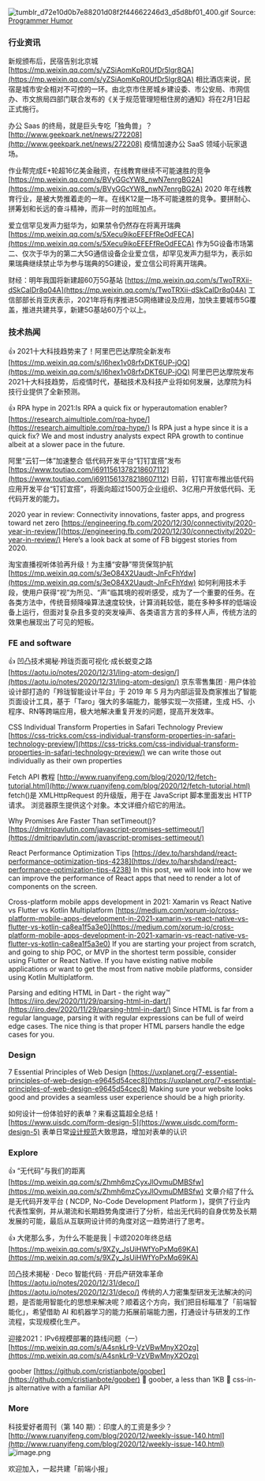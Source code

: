 ![tumblr_d72e10d0b7e88201d08f2f44662246d3_d5d8bf01_400.gif](https://cdn.nlark.com/yuque/0/2021/gif/85771/1609680487079-19188464-2898-44fe-9b4f-498d63830655.gif#align=left&display=inline&height=360&margin=%5Bobject%20Object%5D&name=tumblr_d72e10d0b7e88201d08f2f44662246d3_d5d8bf01_400.gif&originHeight=480&originWidth=356&size=1503071&status=done&style=none&width=267)
Source: [Programmer Humor](https://programmerhumour.tumblr.com/post/634263565310869504/and-then-you-miss-one-because-the-code-was)
### 行业资讯
新规颁布后，民宿告别北京城
[https://mp.weixin.qq.com/s/yZSiAomKpR0UfDr5lgr8QA](https://mp.weixin.qq.com/s/yZSiAomKpR0UfDr5lgr8QA)
相比酒店来说，民宿是城市安全相对不可控的一环。由北京市住房城乡建设委、市公安局、市网信办、市文旅局四部门联合发布的《关于规范管理短租住房的通知》将在2月1日起正式施行。

办公 Saas 的终局，就是巨头专吃「独角兽」？
[http://www.geekpark.net/news/272208](http://www.geekpark.net/news/272208)
疫情加速办公 SaaS 领域小玩家退场。

作业帮完成E+轮超16亿美金融资，在线教育继续不可能速胜的竞争
[https://mp.weixin.qq.com/s/BVyGGcYW8_nwN7enrgBG2A](https://mp.weixin.qq.com/s/BVyGGcYW8_nwN7enrgBG2A)
2020 年在线教育行业，是被大势推着走的一年。在线K12是一场不可能速胜的竞争。要拼耐心、拼筹划和长远的奋斗精神，而非一时的加班加点。

爱立信罕见发声力挺华为，如果禁令仍然存在将离开瑞典
[https://mp.weixin.qq.com/s/5Xecu9ikoEFEFfReOdFECA](https://mp.weixin.qq.com/s/5Xecu9ikoEFEFfReOdFECA)
作为5G设备市场第二、仅次于华为的第二大5G通信设备企业爱立信，却罕见发声力挺华为，表示如果瑞典继续禁止华为参与瑞典的5G建设，爱立信公司将离开瑞典。

财经：明年我国将新建超60万5G基站
[https://mp.weixin.qq.com/s/TwoTRXii-dSkCaIDr8q04A](https://mp.weixin.qq.com/s/TwoTRXii-dSkCaIDr8q04A)
工信部部长肖亚庆表示，2021年将有序推进5G网络建设及应用，加快主要城市5G覆盖，推进共建共享，新建5G基站60万个以上。

### 技术热闻
👍 2021十大科技趋势来了！阿里巴巴达摩院全新发布
[https://mp.weixin.qq.com/s/I6hex1v08rfxDKT6UP-jOQ](https://mp.weixin.qq.com/s/I6hex1v08rfxDKT6UP-jOQ)
阿里巴巴达摩院发布2021十大科技趋势，后疫情时代，基础技术及科技产业将如何发展，达摩院为科技行业提供了全新预测。

👍 RPA hype in 2021:Is RPA a quick fix or hyperautomation enabler?
[https://research.aimultiple.com/rpa-hype/](https://research.aimultiple.com/rpa-hype/)
Is RPA just a hype since it is a quick fix? We and most industry analysts expect RPA growth to continue albeit at a slower pace in the future.

阿里“云钉一体”加速整合 低代码开发平台“钉钉宜搭”发布
[https://www.toutiao.com/i6911561378218607112](https://www.toutiao.com/i6911561378218607112)
日前，钉钉宣布推出低代码应用开发平台“钉钉宜搭”，将面向超过1500万企业组织、3亿用户开放低代码、无代码开发的能力。

2020 year in review: Connectivity innovations, faster apps, and progress toward net zero
[https://engineering.fb.com/2020/12/30/connectivity/2020-year-in-review/](https://engineering.fb.com/2020/12/30/connectivity/2020-year-in-review/)
Here’s a look back at some of FB biggest stories from 2020.

淘宝直播视听体验再升级！为主播“安静”带货保驾护航
[https://mp.weixin.qq.com/s/3eO84X2Uaudt-JnFcFhYdw](https://mp.weixin.qq.com/s/3eO84X2Uaudt-JnFcFhYdw)
如何利用技术手段，使用户获得“视”为所见、“声”临其境的视听感受，成为了一个重要的任务。在各类方法中，传统音频降噪算法速度较快，计算消耗较低，能在多种多样的低端设备上运行，但面对复杂且多变的突发噪声、各类语言方言的多样人声，传统方法的效果也展现出了可见的短板。

### FE and software
👍 凹凸技术揭秘·羚珑页面可视化·成长蜕变之路
[https://aotu.io/notes/2020/12/31/ling-atom-design/](https://aotu.io/notes/2020/12/31/ling-atom-design/)
京东零售集团 · 用户体验设计部打造的「羚珑智能设计平台」于 2019 年 5 月为内部运营及商家推出了智能页面设计工具，基于「Taro」强大的多端能力，能够实现一次搭建，生成 H5、小程序、RN等跨端应用，极大地解决重复开发的问题，提高开发效率。

CSS Individual Transform Properties in Safari Technology Preview
[https://css-tricks.com/css-individual-transform-properties-in-safari-technology-preview/](https://css-tricks.com/css-individual-transform-properties-in-safari-technology-preview/)
we can write those out individually as their own properties

Fetch API 教程
[http://www.ruanyifeng.com/blog/2020/12/fetch-tutorial.html](http://www.ruanyifeng.com/blog/2020/12/fetch-tutorial.html)
fetch()是 XMLHttpRequest 的升级版，用于在 JavaScript 脚本里面发出 HTTP 请求。
浏览器原生提供这个对象。本文详细介绍它的用法。

Why Promises Are Faster Than setTimeout()?
[https://dmitripavlutin.com/javascript-promises-settimeout/](https://dmitripavlutin.com/javascript-promises-settimeout/)

React Performance Optimization Tips
[https://dev.to/harshdand/react-performance-optimization-tips-4238](https://dev.to/harshdand/react-performance-optimization-tips-4238)
In this post, we will look into how we can improve the performance of React apps that need to render a lot of components on the screen.

Cross-platform mobile apps development in 2021: Xamarin vs React Native vs Flutter vs Kotlin Multiplatform
[https://medium.com/xorum-io/cross-platform-mobile-apps-development-in-2021-xamarin-vs-react-native-vs-flutter-vs-kotlin-ca8ea1f5a3e0](https://medium.com/xorum-io/cross-platform-mobile-apps-development-in-2021-xamarin-vs-react-native-vs-flutter-vs-kotlin-ca8ea1f5a3e0)
If you are starting your project from scratch, and going to ship POC, or MVP in the shortest term possible, consider using Flutter or React Native. If you have existing native mobile applications or want to get the most from native mobile platforms, consider using Kotlin Multiplatform.

Parsing and editing HTML in Dart - the right way™
[https://iiro.dev/2020/11/29/parsing-html-in-dart/](https://iiro.dev/2020/11/29/parsing-html-in-dart/)
Since HTML is far from a regular language, parsing it with regular expressions can be full of weird edge cases. The nice thing is that proper HTML parsers handle the edge cases for you.

### Design
7 Essential Principles of Web Design
[https://uxplanet.org/7-essential-principles-of-web-design-e9645d54cec8](https://uxplanet.org/7-essential-principles-of-web-design-e9645d54cec8)
Making sure your website looks good and provides a seamless user experience should be a high priority.

如何设计一份体验好的表单？来看这篇超全总结！
[https://www.uisdc.com/form-design-5](https://www.uisdc.com/form-design-5)
表单日常[设计规范](https://www.uisdc.com/tag/%e8%ae%be%e8%ae%a1%e8%a7%84%e8%8c%83)大致思路，增加对表单的认识

### Explore
👍 “无代码”与我们的距离
[https://mp.weixin.qq.com/s/Zhmh6mzCyxJlOvmuDMBSfw](https://mp.weixin.qq.com/s/Zhmh6mzCyxJlOvmuDMBSfw)
文章介绍了什么是无代码开发平台 ( NCDP, No-Code Development Platform )，提供了行业内代表性案例，并从潮流和长期趋势角度进行了分析，给出无代码的自身优势及长期发展的可能，最后从互联网设计师的角度对这一趋势进行了思考。

👍 大佬那么多，为什么不能是我 | 卡颂2020年终总结
[https://mp.weixin.qq.com/s/9XZy_JsUiHWfYoPxMq69KA](https://mp.weixin.qq.com/s/9XZy_JsUiHWfYoPxMq69KA)

凹凸技术揭秘 · Deco 智能代码 · 开启产研效率革命
[https://aotu.io/notes/2020/12/31/deco/](https://aotu.io/notes/2020/12/31/deco/)
传统的人力密集型研发无法解决的问题，是否能用智能化的思想来解决呢？顺着这个方向，我们把目标瞄准了「前端智能化」，希望借助 AI 和机器学习的能力拓展前端能力圈，打通设计与研发的工作流程，实现规模化生产。

迎接2021：IPv6规模部署的路线问题（一）    
[https://mp.weixin.qq.com/s/A4snkLr9-VzVBwMnyX2Ozg](https://mp.weixin.qq.com/s/A4snkLr9-VzVBwMnyX2Ozg)

goober
[https://github.com/cristianbote/goober](https://github.com/cristianbote/goober)
🥜 goober, a less than 1KB 🎉 css-in-js alternative with a familiar API

### More

科技爱好者周刊（第 140 期）：印度人的工资是多少？
[http://www.ruanyifeng.com/blog/2020/12/weekly-issue-140.html](http://www.ruanyifeng.com/blog/2020/12/weekly-issue-140.html)
![image.png](https://cdn.nlark.com/yuque/0/2020/png/85771/1605930034828-7fc81343-651f-4a15-8465-eebe5a23cf61.png#align=left&display=inline&height=31&margin=%5Bobject%20Object%5D&name=image.png&originHeight=90&originWidth=2186&size=14325&status=done&style=none&width=746)


欢迎加入，一起共建「前端小报」
